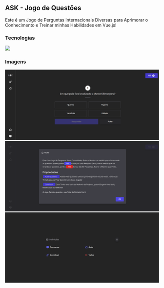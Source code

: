 ## ASK - Jogo de Questões

Este é um Jogo de Perguntas Internacionais Diversas para Aprimorar o Conhecimento e Treinar minhas Habilidades em Vue.js!

### Tecnologias

 <img src="https://skillicons.dev/icons?i=vuejs,vite,tailwind" />

### Imagens

![](./screen1.png)
![](./screen2.png)
![](./screen3.png)
